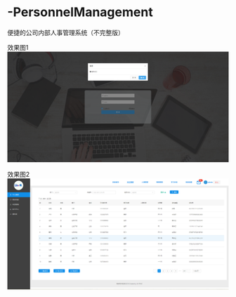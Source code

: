 # -PersonnelManagement
便捷的公司内部人事管理系统（不完整版）

效果图1
    <img src="https://raw.githubusercontent.com/330042626/-PersonnelManagement/master/home.png"/>

效果图2
    <img src="https://raw.githubusercontent.com/330042626/-PersonnelManagement/master/core.png"/>



